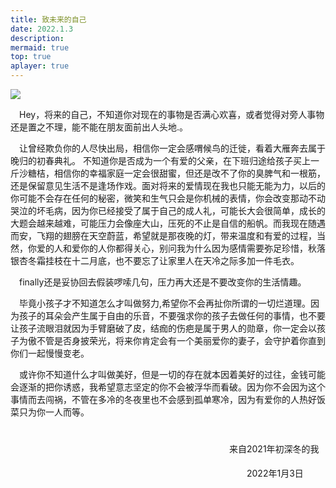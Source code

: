 ```yaml
---
title: 致未来的自己
date: 2022.1.3
description: 
mermaid: true
top: true
aplayer: true
---
```

![](https://tva2.sinaimg.cn/large/0074R88yly8gzfukf5xuuj30u008adgb.jpg)

<!-- more -->
<p class="z">Hey，将来的自己，不知道你对现在的事物是否满心欢喜，或者觉得对旁人事物还是置之不理，能不能在朋友面前出人头地.。</p>

<p class="a">让曾经欺负你的人尽快出局，相信你一定会感喟候鸟的迁徙，看着大雁奔去属于晚归的初春典礼。
不知道你是否成为一个有爱的父亲，在下班归途给孩子买上一斤沙糖桔，相信你的幸福家庭一定会很甜蜜，但还是改不了你的臭脾气和一根筋，还是保留意见生活不是逢场作戏。面对将来的爱情现在我也只能无能为力，以后的你可能不会存在任何的秘密，微笑和生气只会是你机械的表情，你会改变那动不动哭泣的坏毛病，因为你已经接受了属于自己的成人礼，可能长大会很简单，成长的大题会越来越难，可能压力会像座大山，压死的不止是自信的船帆。而我现在随遇而安，飞翔的翅膀在天空蔚蓝，希望就是那夜晚的灯，带来温度和有爱的过程，当然，你爱的人和爱你的人你都得关心，别问我为什么因为感情需要弥足珍惜，秋落银杏冬霜挂枝在十二月底，也不要忘了让家里人在天冷之际多加一件毛衣。</p>

<p class="a"> finally还是妥协回去假装啰嗦几句，压力再大还是不要改变你的生活情趣。</p>

<p class="a">毕竟小孩子才不知道怎么才叫做努力,希望你不会再扯你所谓的一切烂道理。因为孩子的耳朵会产生属于自由的乐音，不要强求你的孩子去做任何的事情，也不要让孩子流眼泪就因为手臂磨破了皮，结痂的伤疤是属于男人的勋章，你一定会以孩子为傲不管是否身披荣光，将来你肯定会有一个美丽爱你的妻子，会守护着你直到你们一起慢慢变老。</p>

<p class="aaaa">或许你不知道什么才叫做美好，但是一切的存在就本因着美好的过往，金钱可能会逐渐的把你诱惑，我希望意志坚定的你不会被浮华而看破。因为你不会因为这个事情而去闯祸，不管在多冷的冬夜里也不会感到孤单寒冷，因为有爱你的人热好饭菜只为你一人而等。</p>

<p class="gggggg">来自2021年初深冬的我</p>

<p class="bbbbb">2022年1月3日</p>

<style>
.p{text-indent:25em;}
.b{text-indent:32em;}
.z{text-indent:1em;}
.a{text-indent:1em;}
.aaaa{text-indent:1em;}
.gggggg{text-indent:25em;padding-top:25px;}
.bbbbb{text-indent:27em;padding-top:5px;}
/* p{text-indent:10px;} */
/* .aaaa{text-indent:10px;} */
</style>